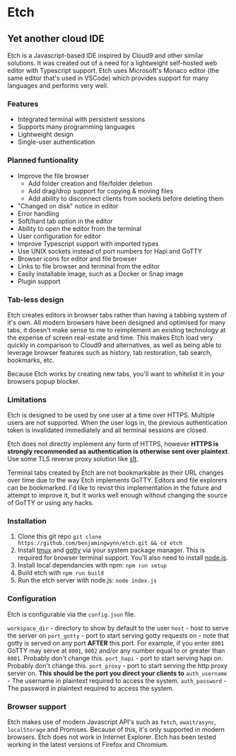 # Etch 
## Yet another cloud IDE

Etch is a Javascript-based IDE inspired by Cloud9 and other similar solutions. It was created out of a need for a lightweight self-hosted web editor with Typescript support. Etch uses Microsoft's Monaco editor (the same editor that's used in VSCode) which provides support for many languages and performs very well.

### Features

* Integrated terminal with persistent sessions
* Supports many programming languages
* Lightweight design
* Single-user authentication

### Planned funtionality

* Improve the file browser
    * Add folder creation and file/folder deletion
    * Add drag/drop support for copying & moving files
    * Add ability to disconnect clients from sockets before deleting them
* "Changed on disk" notice in editor
* Error handling
* Soft/hard tab option in the editor
* Ability to open the editor from the terminal
* User configuration for editor
* Improve Typescript support with imported types
* Use UNIX sockets instead of port numbers for Hapi and GoTTY
* Browser icons for editor and file browser
* Links to file browser and terminal from the editor
* Easily installable image, such as a Docker or Snap image
* Plugin support

### Tab-less design

Etch creates editors in browser tabs rather than having a tabbing system of it's own. All modern browsers have been designed and optimised for many tabs, it doesn't make sense to me to reimplement an existing technology at the expense of screen real-estate and time. This makes Etch load very quickly in comparison to Cloud9 and alternatives, as well as being able to leverage browser features such as history, tab restoration, tab search, bookmarks, etc.

Because Etch works by creating new tabs, you'll want to whitelist it in your browsers popup blocker.

### Limitations

Etch is designed to be used by one user at a time over HTTPS. Multiple users are not supported. When the user logs in, the previous authentication token is invalidated immediately and all terminal sessions are closed.

Etch does not directly implement any form of HTTPS, however **HTTPS is strongly recommended as authentication is otherwise sent over plaintext**. Use some TLS reverse proxy solution like [slt](https://github.com/inconshreveable/slt).

Terminal tabs created by Etch are not bookmarkable as their URL changes over time due to the way Etch implements GoTTY. Editors and file explorers can be bookmarked. I'd like to revist this implementation in the future and attempt to improve it, but it works well enough without changing the source of GoTTY or using any hacks.

### Installation

1. Clone this git repo `git clone https://github.com/benjamingwynn/etch.git && cd etch`
2. Install [tmux](https://en.wikipedia.org/wiki/Tmux) and [gotty](https://github.com/yudai/gotty) via your system package manager. This is required for browser terminal support. You'll also need to install [node.js](https://nodejs.org).
3. Install local dependancies with npm: `npm run setup`
4. Build etch with `npm run build`
5. Run the etch server with node.js: `node index.js`

### Configuration

Etch is configurable via the `config.json` file.

`workspace_dir` - directory to show by default to the user
`host` - host to serve the server on
`port_gotty` - port to start serving gotty requests on - note that gotty is served on any port **AFTER** this port. For example, if you enter `8001` GoTTY may serve at `8001`, `8002` and/or any number equal to or greater than `8001`. Probably don't change this.
`port_hapi` - port to start serving hapi on. Probably don't change this.
`port_proxy` - port to start serving the http proxy server on. **This should be the port you direct your clients to**
`auth_username` - The username in plaintext required to access the system.
`auth_password` - The password in plaintext required to access the system.

### Browser support

Etch makes use of modern Javascript API's such as `fetch`, `await/async`, `localStorage` and Promises. Because of this, it's only supported in modern browsers. Etch does not work in Internet Explorer. Etch has been tested working in the latest versions of Firefox and Chromium.
